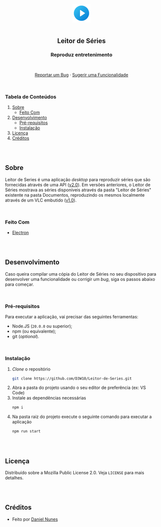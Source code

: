 <br />
<br />
<div align="center">
    <a href="https://github.com/D3W10/Leitor-de-Series">
        <img src="https://raw.githubusercontent.com/D3W10/Leitor-de-Series/master/assets/logo.png" alt="Logo" width="60" height="60">
    </a>
    <br />
    <br />
    <h2 align="center">Leitor de Séries</h2>
    <h3 align="center">Reproduz entretenimento</h3>
    <br />
    <p align="center">
        <a href="https://github.com/D3W10/Leitor-de-Series/issues">Reportar um Bug</a>
        ·
        <a href="https://github.com/D3W10/Leitor-de-Series/issues">Sugerir uma Funcionalidade</a>
    </p>
</div>
<br />

### Tabela de Conteúdos
1. [Sobre](#sobre)
    - [Feito Com](#feito-com)
2. [Desenvolvimento](#desenvolvimento)
    - [Pré-requisitos](#pré-requisitos)
    - [Instalação](#instalação)
3. [Licença](#licença)
4. [Créditos](#créditos)

<br />
<br />

## Sobre

Leitor de Series é uma aplicação *desktop* para reproduzir séries que são fornecidas através de uma API ([v2.0](https://github.com/D3W10/CosmoChamp/tree/main)). Em versões anteriores, o Leitor de Séries mostrava as séries disponíveis através da pasta "Leitor de Séries" existente na pasta Documentos, reproduzindo os mesmos localmente através de um VLC embutido ([v1.0](https://github.com/D3W10/CosmoChamp/tree/v1.0)).

<br />

### Feito Com

- [Electron](https://www.electronjs.org/)

<br />
<br />

## Desenvolvimento

Caso queira compilar uma cópia do Leitor de Séries no seu dispositivo para desenvolver uma funcionalidade ou corrigir um *bug*, siga os passos abaixo para começar.

<br />

### Pré-requisitos

Para executar a aplicação, vai precisar das seguintes ferramentas:
- Node.JS (`20.0.0` ou superior);
- npm (ou equivalente);
- git (*optional*).

<br />

### Instalação

1. *Clone* o repositório
    ```sh
    git clone https://github.com/D3W10/Leitor-de-Series.git
    ```
2. Abra a pasta do projeto usando o seu editor de preferência (ex: VS Code)
3. Instale as dependências necessárias
    ```sh
    npm i
    ```
4. Na pasta raiz do projeto execute o seguinte comando para executar a aplicação
    ```sh
    npm run start
    ```

<br />
<br />

## Licença

Distribuído sobre a Mozilla Public License 2.0. Veja `LICENSE` para mais detalhes.

<br />
<br />

## Créditos

- Feito por [Daniel Nunes](https://d3w10.netlify.app/)